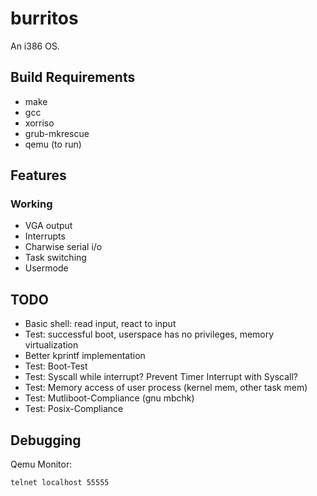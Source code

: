 # burritos
An i386 OS.

## Build Requirements
- make
- gcc
- xorriso
- grub-mkrescue
- qemu (to run)

## Features
### Working
- VGA output
- Interrupts
- Charwise serial i/o
- Task switching
- Usermode

## TODO
- Basic shell: read input, react to input
- Test: successful boot, userspace has no privileges, memory virtualization
- Better kprintf implementation
- Test: Boot-Test
- Test: Syscall while interrupt? Prevent Timer Interrupt with Syscall?
- Test: Memory access of user process (kernel mem, other task mem)
- Test: Mutliboot-Compliance (gnu mbchk)
- Test: Posix-Compliance

## Debugging
Qemu Monitor:
```
telnet localhost 55555
```
